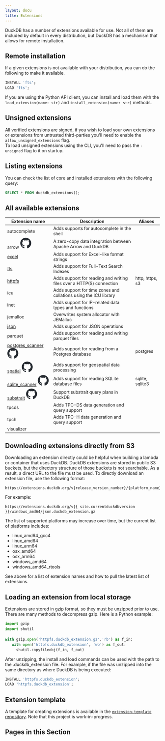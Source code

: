 ```yaml
---
layout: docu
title: Extensions
---
```

DuckDB has a number of extensions available for use. Not all of them are included by default in every distribution, but DuckDB has a mechanism that allows for remote installation.

## Remote installation

If a given extensions is not available with your distribution, you can do the following to make it available.

```sql
INSTALL 'fts';
LOAD 'fts';
```

If you are using the Python API client, you can install and load them with the `load_extension(name: str)` and `install_extension(name: str)` methods.

## Unsigned extensions

All verified extensions are signed, if you wish to load your own extensions or extensions from untrusted third-parties you'll need to enable the `allow_unsigned_extensions` flag.  
To load unsigned extensions using the CLI, you'll need to pass the `-unsigned` flag to it on startup.

## Listing extensions

You can check the list of core and installed extensions with the following query:
```sql
SELECT * FROM duckdb_extensions();
```

## All available extensions

| Extension name | Description | Aliases |
|---|-----|--|
| autocomplete                                                                                                                        | Adds supports for autocomplete in the shell                          |                 |
| arrow [![GitHub logo](/images/github-mark.svg)](https://github.com/duckdblabs/arrow)                                                | A zero-copy data integration between Apache Arrow and DuckDB         |                 |
| [excel](excel)                                                                                                                      | Adds support for Excel-like format strings                           |                 |
| [fts](full_text_search)                                                                                                             | Adds support for Full-Text Search Indexes                            |                 |
| [httpfs](httpfs)                                                                                                                    | Adds support for reading and writing files over a HTTP(S) connection | http, https, s3 |
| icu                                                                                                                                 | Adds support for time zones and collations using the ICU library     |                 |
| inet                                                                                                                                | Adds support for IP-related data types and functions                 |                 |
| jemalloc                                                                                                                            | Overwrites system allocator with JEMalloc                            |                 |
| [json](json)                                                                                                                        | Adds support for JSON operations                                     |                 |
| parquet                                                                                                                             | Adds support for reading and writing parquet files                   |                 |
| [postgres_scanner](postgres_scanner) [![GitHub logo](/images/github-mark.svg)](https://github.com/duckdblabs/postgres_scanner)      | Adds support for reading from a Postgres database                    | postgres        |
| [spatial](spatial) [![GitHub logo](/images/github-mark.svg)](https://github.com/duckdblabs/duckdb_spatial)                          | Adds support for geospatial data processing                          |                 |
| [sqlite_scanner](sqlite_scanner) [![GitHub logo](/images/github-mark.svg)](https://github.com/duckdblabs/sqlite_scanner)            | Adds support for reading SQLite database files                       | sqlite, sqlite3 |
| [substrait](substrait) [![GitHub logo](/images/github-mark.svg)](https://github.com/duckdblabs/substrait)                           | Support substrait query plans in DuckDB                              |                 |
| tpcds                                                                                                                               | Adds TPC-DS data generation and query support                        |                 |
| tpch                                                                                                                                | Adds TPC-H data generation and query support                         |                 |
| visualizer                                                                                                                          |                                                                      |                 |

## Downloading extensions directly from S3

Downloading an extension directly could be helpful when building a lambda or container that uses DuckDB.
DuckDB extensions are stored in public S3 buckets, but the directory structure of those buckets is not searchable. 
As a result, a direct URL to the file must be used. 
To directly download an extension file, use the following format:  

```text
https://extensions.duckdb.org/v{release_version_number}/{platform_name}/{extension_name}.duckdb_extension.gz
```

For example:

```text
https://extensions.duckdb.org/v{{ site.currentduckdbversion }}/windows_amd64/json.duckdb_extension.gz
```

The list of supported platforms may increase over time, but the current list of platforms includes:
* linux_amd64_gcc4
* linux_amd64
* linux_arm64
* osx_amd64
* osx_arm64
* windows_amd64
* windows_amd64_rtools

See above for a list of extension names and how to pull the latest list of extensions.


## Loading an extension from local storage

Extensions are stored in gzip format, so they must be unzipped prior to use. 
There are many methods to decompress gzip. Here is a Python example:

```python
import gzip
import shutil

with gzip.open('httpfs.duckdb_extension.gz','rb') as f_in:
   with open('httpfs.duckdb_extension', 'wb') as f_out:
     shutil.copyfileobj(f_in, f_out)
```

After unzipping, the install and load commands can be used with the path to the .duckdb_extension file. 
For example, if the file was unzipped into the same directory as where DuckDB is being executed:
```sql
INSTALL 'httpfs.duckdb_extension';
LOAD 'httpfs.duckdb_extension';
```

## Extension template

A template for creating extensions is available in the [`extension-template` repository](https://github.com/duckdb/extension-template/). Note that this project is work-in-progress.

## Pages in this Section

<!--
any extensions that have their own pages will automatically be added to a table of contents that is rendered directly below this list.
-->
